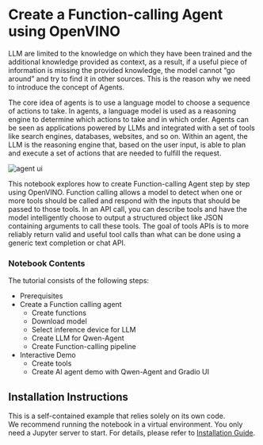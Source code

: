 # Create a Function-calling Agent using OpenVINO

LLM are limited to the knowledge on which they have been trained and the additional knowledge provided as context, as a result, if a useful piece of information is missing the provided knowledge, the model cannot “go around” and try to find it in other sources. This is the reason why we need to introduce the concept of Agents.

The core idea of agents is to use a language model to choose a sequence of actions to take. In agents, a language model is used as a reasoning engine to determine which actions to take and in which order. Agents can be seen as applications powered by LLMs and integrated with a set of tools like search engines, databases, websites, and so on. Within an agent, the LLM is the reasoning engine that, based on the user input, is able to plan and execute a set of actions that are needed to fulfill the request.

![agent ui](https://github.com/openvinotoolkit/openvino_notebooks/assets/91237924/202cddac-dbbb-493b-ae79-0d45798f75c1)

This notebook explores how to create Function-calling Agent step by step using OpenVINO. Function calling allows a model to detect when one or more tools should be called and respond with the inputs that should be passed to those tools. In an API call, you can describe tools and have the model intelligently choose to output a structured object like JSON containing arguments to call these tools. The goal of tools APIs is to more reliably return valid and useful tool calls than what can be done using a generic text completion or chat API.


### Notebook Contents

The tutorial consists of the following steps:

- Prerequisites
- Create a Function calling agent
  - Create functions
  - Download model
  - Select inference device for LLM
  - Create LLM for Qwen-Agent
  - Create Function-calling pipeline
- Interactive Demo
  - Create tools
  - Create AI agent demo with Qwen-Agent and Gradio UI


## Installation Instructions

This is a self-contained example that relies solely on its own code.</br>
We recommend  running the notebook in a virtual environment. You only need a Jupyter server to start.
For details, please refer to [Installation Guide](../../README.md).

